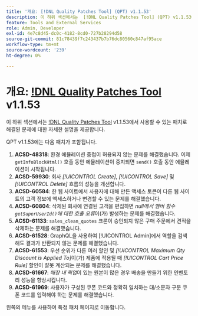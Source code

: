 ```yaml
---
title: '개요: [!DNL Quality Patches Tool] (QPT) v1.1.53'
description: 이 하위 섹션에서는  [!DNL Quality Patches Tool] (QPT) v1.1.53에서 사용할 수 있는 패치로 해결된 문제에 대한 자세한 설명을 제공합니다.
feature: Tools and External Services
role: Admin, Developer
exl-id: 4e7c8d45-dc0c-4182-8cd0-727b28294d58
source-git-commit: 81c78439f7c243437b7b76dc80560c847af95ace
workflow-type: tm+mt
source-wordcount: '239'
ht-degree: 0%

---
```


# 개요: [!DNL Quality Patches Tool](QPT) v1.1.53

이 하위 섹션에서는 [!DNL Quality Patches Tool](QPT) v1.1.53에서 사용할 수 있는 패치로 해결된 문제에 대한 자세한 설명을 제공합니다.

QPT v1.1.53에는 다음 패치가 포함됩니다.

1. **ACSD-48318**: 환경 에뮬레이션 중첩이 허용되지 않는 문제를 해결했습니다. 이제 `getInfoBlockHtml()` 호출 동안 에뮬레이션이 중지되면 `send()` 호출 동안 에뮬레이션이 시작됩니다.
1. **ACSD-59930**: 회사 *[!UICONTROL Create]*, *[!UICONTROL Save]* 및 *[!UICONTROL Delete]* 흐름의 성능을 개선합니다.
1. **ACSD-60584**: 한 웹 사이트에서 사용자에 대해 만든 액세스 토큰이 다른 웹 사이트의 고객 정보에 액세스하거나 변경할 수 있는 문제를 해결했습니다.
1. **ACSD-60804**: 삭제된 회사에 연결된 고객을 편집하면 *null에서 멤버 함수 `getSuperUserId()`에 대한 호출 오류*&#x200B;이(가) 발생하는 문제를 해결했습니다.
1. **ACSD-61133**: `sales_clean_quotes` 크론이 승인되지 않은 구매 주문에서 견적을 삭제하는 문제를 해결했습니다.
1. **ACSD-61528**: GraphQL을 사용하여 [!UICONTROL Admin]에서 역할을 검색해도 결과가 반환되지 않는 문제를 해결했습니다.
1. **ACSD-61553**: 우선 순위가 다른 여러 할인 및 *[!UICONTROL Maximum Qty Discount is Applied To]*&#x200B;이(가) 제품에 적용될 때 *[!UICONTROL Cart Price Rule]* 할인이 잘못 계산되는 문제를 해결했습니다.
1. **ACSD-61667**: *매장 내 픽업*&#x200B;이 있는 원본이 많은 경우 배송을 만들기 위한 인벤토리 성능을 향상시킵니다.
1. **ACSD-61969**: 사용자가 구성된 쿠폰 코드와 정확히 일치하는 대/소문자 구분 쿠폰 코드를 입력해야 하는 문제를 해결했습니다.

왼쪽의 메뉴를 사용하여 특정 패치 페이지로 이동합니다.
